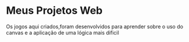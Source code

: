# Meus Projetos Web
Os jogos aqui criados,foram desenvolvidos para aprender sobre o uso do canvas e a aplicação de uma lógica mais dificil
